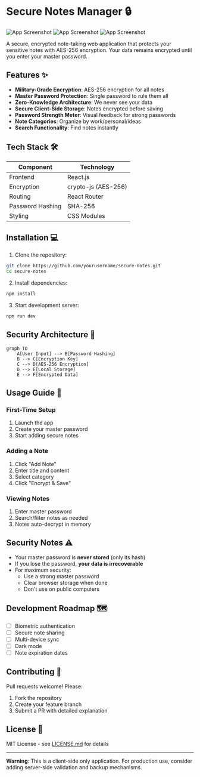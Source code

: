 # Secure Notes Manager 🔒

![App Screenshot](/screenshot3.png) 
![App Screenshot](/screenshot1.png) 
![App Screenshot](/screenshot2.png) 

A secure, encrypted note-taking web application that protects your sensitive notes with AES-256 encryption. Your data remains encrypted until you enter your master password.

## Features ✨

- **Military-Grade Encryption**: AES-256 encryption for all notes
- **Master Password Protection**: Single password to rule them all
- **Zero-Knowledge Architecture**: We never see your data
- **Secure Client-Side Storage**: Notes encrypted before saving
- **Password Strength Meter**: Visual feedback for strong passwords
- **Note Categories**: Organize by work/personal/ideas
- **Search Functionality**: Find notes instantly

## Tech Stack 🛠️

| Component | Technology |
|-----------|------------|
| Frontend | React.js |
| Encryption | crypto-js (AES-256) |
| Routing | React Router |
| Password Hashing | SHA-256 |
| Styling | CSS Modules |

## Installation 💻

1. Clone the repository:
```bash
git clone https://github.com/yourusername/secure-notes.git
cd secure-notes
```

2. Install dependencies:
```bash
npm install
```

3. Start development server:
```bash
npm run dev
```

## Security Architecture 🔐

```mermaid
graph TD
    A[User Input] --> B[Password Hashing]
    B --> C[Encryption Key]
    C --> D[AES-256 Encryption]
    D --> E[Local Storage]
    E --> F[Encrypted Data]
```

## Usage Guide 📝

### First-Time Setup
1. Launch the app
2. Create your master password
3. Start adding secure notes

### Adding a Note
1. Click "Add Note"
2. Enter title and content
3. Select category
4. Click "Encrypt & Save"

### Viewing Notes
1. Enter master password
2. Search/filter notes as needed
3. Notes auto-decrypt in memory

## Security Notes ⚠️

- Your master password is **never stored** (only its hash)
- If you lose the password, **your data is irrecoverable**
- For maximum security:
  - Use a strong master password
  - Clear browser storage when done
  - Don't use on public computers

## Development Roadmap 🗺️

- [ ] Biometric authentication
- [ ] Secure note sharing
- [ ] Multi-device sync
- [ ] Dark mode
- [ ] Note expiration dates

## Contributing 🤝

Pull requests welcome! Please:
1. Fork the repository
2. Create your feature branch
3. Submit a PR with detailed explanation

## License 📜

MIT License - see [LICENSE.md](LICENSE.md) for details

---
**Warning**: This is a client-side only application. For production use, consider adding server-side validation and backup mechanisms.
```
